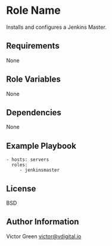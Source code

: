 Role Name
=========

Installs and configures a Jenkins Master.

Requirements
------------

None

Role Variables
--------------

None

Dependencies
------------

None

Example Playbook
----------------

    - hosts: servers
      roles:
         - jenkinsmaster

License
-------

BSD

Author Information
------------------

Victor Green
victor@vdigital.io
